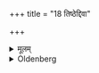 +++
title = "18 तिष्ठेद्दिवा"

+++

<details><summary>मूलम्</summary>

तिष्ठेद्दिवा १८
</details>

<details><summary>Oldenberg</summary>

18. He should stand in day-time.
</details>
